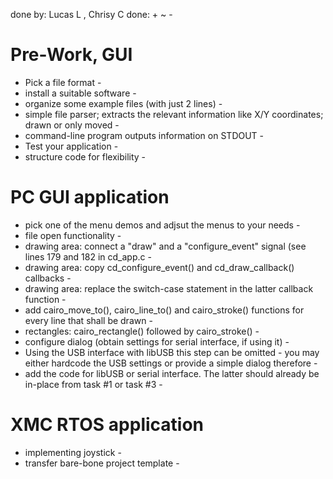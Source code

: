 done by: Lucas L , Chrisy C
done: + ~ -


# Pre-Work, GUI
* Pick a file format -
* install a suitable software -
* organize some example files (with just 2 lines) -
* simple file parser; extracts the relevant information like X/Y coordinates; drawn or only moved -
* command-line program outputs information on STDOUT -
* Test your application -
* structure code for flexibility -


# PC GUI application

* pick one of the menu demos and adjsut the menus to your needs -
* file open functionality -
* drawing area: connect a "draw" and a "configure_event" signal (see lines 179 and 182 in cd_app.c -
* drawing area: copy cd_configure_event() and cd_draw_callback() callbacks -
* drawing area: replace the switch-case statement in the latter callback function -
* add cairo_move_to(), cairo_line_to() and cairo_stroke() functions for every line that shall be drawn -
* rectangles: cairo_rectangle() followed by cairo_stroke() - 
* configure dialog (obtain settings for serial interface, if using it) -
* Using the USB interface with libUSB this step can be omitted - you may either hardcode the USB settings or provide a simple dialog therefore -
* add the code for libUSB or serial interface. The latter should already be in-place from task #1 or task #3 -




# XMC RTOS application
* implementing joystick -
* transfer bare-bone project template -

